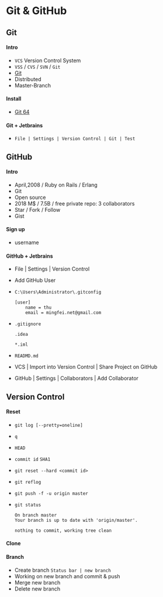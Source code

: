 # Git & GitHub

## Git

#### Intro
- `VCS` Version Control System
- `VSS` / `CVS` / `SVN` / `Git`
- [Git](https://git-scm.com/)
- Distributed
- Master-Branch

#### Install
- [Git 64](https://github.com/git-for-windows/git/releases/download/v2.22.0.windows.1/Git-2.22.0-64-bit.exe)

#### Git + Jetbrains
- `File | Settings | Version Control | Git | Test`

## GitHub

#### Intro
- April,2008 / Ruby on Rails / Erlang
- Git
- Open source
- 2018 M$ / 7.5B / free private repo: 3 collaborators
- Star / Fork / Follow
- Gist

#### Sign up
- username

#### GitHub + Jetbrains
- File | Settings | Version Control
- Add GitHub User
- `C:\Users\Administrator\.gitconfig`

    ```
    [user]
        name = thu
        email = mingfei.net@gmail.com
    ```

- `.gitignore`
    ```
    .idea

    *.iml
    ```
- `READMD.md`    

- VCS | Import into Version Control | Share Project on GitHub

- GitHub | Settings | Collaborators | Add Collaborator

## Version Control

#### Reset
- `git log [--pretty=oneline]`
- `q`
- `HEAD`
- `commit id` `SHA1`
- `git reset --hard <commit id>`
- `git reflog`
- `git push -f -u origin master`
- `git status`

    ```
    On branch master
    Your branch is up to date with 'origin/master'.
    
    nothing to commit, working tree clean
    ```
#### Clone

#### Branch
- Create branch `Status bar | new branch`
- Working on new branch and commit & push
- Merge new branch
- Delete new branch
